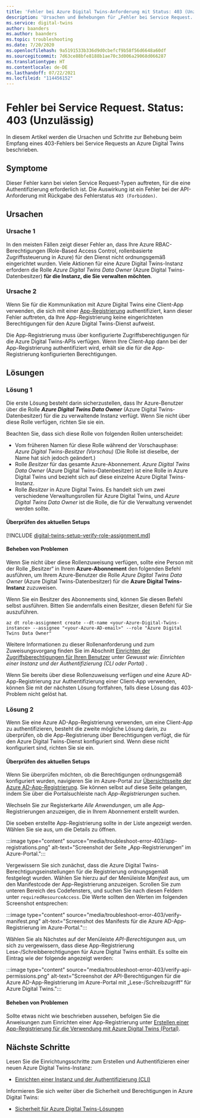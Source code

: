 ```yaml
---
title: 'Fehler bei Azure Digital Twins-Anforderung mit Status: 403 (Unzulässig)'
description: 'Ursachen und Behebungen für „Fehler bei Service Request. Status: 403 (Unzulässig)“ bei Azure Digital Twins.'
ms.service: digital-twins
author: baanders
ms.author: baanders
ms.topic: troubleshooting
ms.date: 7/20/2020
ms.openlocfilehash: 9a5191533b336d9d0cbefcf9b58f56d6648a60df
ms.sourcegitcommit: 7d63ce88bfe8188b1ae70c3d006a29068d066287
ms.translationtype: HT
ms.contentlocale: de-DE
ms.lasthandoff: 07/22/2021
ms.locfileid: "114456152"
---
```

# <a name="service-request-failed-status-403-forbidden"></a>Fehler bei Service Request. Status: 403 (Unzulässig)

In diesem Artikel werden die Ursachen und Schritte zur Behebung beim Empfang eines 403-Fehlers bei Service Requests an Azure Digital Twins beschrieben. 

## <a name="symptoms"></a>Symptome

Dieser Fehler kann bei vielen Service Request-Typen auftreten, für die eine Authentifizierung erforderlich ist. Die Auswirkung ist ein Fehler bei der API-Anforderung mit Rückgabe des Fehlerstatus `403 (Forbidden)`.

## <a name="causes"></a>Ursachen

### <a name="cause-1"></a>Ursache 1

In den meisten Fällen zeigt dieser Fehler an, dass Ihre Azure RBAC-Berechtigungen (Role-Based Access Control, rollenbasierte Zugriffssteuerung in Azure) für den Dienst nicht ordnungsgemäß eingerichtet wurden. Viele Aktionen für eine Azure Digital Twins-Instanz erfordern die Rolle *Azure Digital Twins Data Owner* (Azure Digital Twins-Datenbesitzer) **für die Instanz, die Sie verwalten möchten**. 

### <a name="cause-2"></a>Ursache 2

Wenn Sie für die Kommunikation mit Azure Digital Twins eine Client-App verwenden, die sich mit einer [App-Registrierung](./how-to-create-app-registration-portal.md) authentifiziert, kann dieser Fehler auftreten, da Ihre App-Registrierung keine eingerichteten Berechtigungen für den Azure Digital Twins-Dienst aufweist.

Die App-Registrierung muss über konfigurierte Zugriffsberechtigungen für die Azure Digital Twins-APIs verfügen. Wenn Ihre Client-App dann bei der App-Registrierung authentifiziert wird, erhält sie die für die App-Registrierung konfigurierten Berechtigungen.

## <a name="solutions"></a>Lösungen

### <a name="solution-1"></a>Lösung 1

Die erste Lösung besteht darin sicherzustellen, dass Ihr Azure-Benutzer über die Rolle _**Azure Digital Twins Data Owner**_ (Azure Digital Twins-Datenbesitzer) für die zu verwaltende Instanz verfügt. Wenn Sie nicht über diese Rolle verfügen, richten Sie sie ein.

Beachten Sie, dass sich diese Rolle von folgenden Rollen unterscheidet:
* Vom früheren Namen für diese Rolle während der Vorschauphase: *Azure Digital Twins-Besitzer (Vorschau)* (Die Rolle ist dieselbe, der Name hat sich jedoch geändert.)
* Rolle *Besitzer* für das gesamte Azure-Abonnement. *Azure Digital Twins Data Owner* (Azure Digital Twins-Datenbesitzer) ist eine Rolle in Azure Digital Twins und bezieht sich auf diese einzelne Azure Digital Twins-Instanz.
* Rolle *Besitzer* in Azure Digital Twins. Es handelt sich um zwei verschiedene Verwaltungsrollen für Azure Digital Twins, und *Azure Digital Twins Data Owner* ist die Rolle, die für die Verwaltung verwendet werden sollte.

#### <a name="check-current-setup"></a>Überprüfen des aktuellen Setups

[!INCLUDE [digital-twins-setup-verify-role-assignment.md](../../includes/digital-twins-setup-verify-role-assignment.md)]

#### <a name="fix-issues"></a>Beheben von Problemen 

Wenn Sie nicht über diese Rollenzuweisung verfügen, sollte eine Person mit der Rolle „Besitzer“ in Ihrem **Azure-Abonnement** den folgenden Befehl ausführen, um Ihrem Azure-Benutzer die Rolle *Azure Digital Twins Data Owner* (Azure Digital Twins-Datenbesitzer) für die **Azure Digital Twins-Instanz** zuzuweisen. 

Wenn Sie ein Besitzer des Abonnements sind, können Sie diesen Befehl selbst ausführen. Bitten Sie andernfalls einen Besitzer, diesen Befehl für Sie auszuführen.

```azurecli-interactive
az dt role-assignment create --dt-name <your-Azure-Digital-Twins-instance> --assignee "<your-Azure-AD-email>" --role "Azure Digital Twins Data Owner"
```

Weitere Informationen zu dieser Rollenanforderung und zum Zuweisungsvorgang finden Sie im Abschnitt [Einrichten der Zugriffsberechtigungen für Ihren Benutzer](how-to-set-up-instance-CLI.md#set-up-user-access-permissions) unter *Gewusst wie: Einrichten einer Instanz und der Authentifizierung (CLI oder Portal)* .

Wenn Sie bereits über diese Rollenzuweisung verfügen *und* eine Azure AD-App-Registrierung zur Authentifizierung einer Client-App verwenden, können Sie mit der nächsten Lösung fortfahren, falls diese Lösung das 403-Problem nicht gelöst hat.

### <a name="solution-2"></a>Lösung 2

Wenn Sie eine Azure AD-App-Registrierung verwenden, um eine Client-App zu authentifizieren, besteht die zweite mögliche Lösung darin, zu überprüfen, ob die App-Registrierung über Berechtigungen verfügt, die für den Azure Digital Twins-Dienst konfiguriert sind. Wenn diese nicht konfiguriert sind, richten Sie sie ein.

#### <a name="check-current-setup"></a>Überprüfen des aktuellen Setups

Wenn Sie überprüfen möchten, ob die Berechtigungen ordnungsgemäß konfiguriert wurden, navigieren Sie im Azure-Portal zur [Übersichtsseite der Azure AD-App-Registrierung](https://portal.azure.com/#blade/Microsoft_AAD_IAM/ActiveDirectoryMenuBlade/RegisteredApps). Sie können selbst auf diese Seite gelangen, indem Sie über die Portalsuchleiste nach *App-Registrierungen* suchen.

Wechseln Sie zur Registerkarte *Alle Anwendungen*, um alle App-Registrierungen anzuzeigen, die in Ihrem Abonnement erstellt wurden.

Die soeben erstellte App-Registrierung sollte in der Liste angezeigt werden. Wählen Sie sie aus, um die Details zu öffnen.

:::image type="content" source="media/troubleshoot-error-403/app-registrations.png" alt-text="Screenshot der Seite „App-Registrierungen“ im Azure-Portal.":::

Vergewissern Sie sich zunächst, dass die Azure Digital Twins-Berechtigungseinstellungen für die Registrierung ordnungsgemäß festgelegt wurden. Wählen Sie hierzu auf der Menüleiste *Manifest* aus, um den Manifestcode der App-Registrierung anzuzeigen. Scrollen Sie zum unteren Bereich des Codefensters, und suchen Sie nach diesen Feldern unter `requiredResourceAccess`. Die Werte sollten den Werten im folgenden Screenshot entsprechen:

:::image type="content" source="media/troubleshoot-error-403/verify-manifest.png" alt-text="Screenshot des Manifests für die Azure AD-App-Registrierung im Azure-Portal.":::

Wählen Sie als Nächstes auf der Menüleiste *API-Berechtigungen* aus, um sich zu vergewissern, dass diese App-Registrierung Lese-/Schreibberechtigungen für Azure Digital Twins enthält. Es sollte ein Eintrag wie der folgende angezeigt werden:

:::image type="content" source="media/troubleshoot-error-403/verify-api-permissions.png" alt-text="Screenshot der API-Berechtigungen für die Azure AD-App-Registrierung im Azure-Portal mit „Lese-/Schreibzugriff“ für Azure Digital Twins.":::

#### <a name="fix-issues"></a>Beheben von Problemen

Sollte etwas nicht wie beschrieben aussehen, befolgen Sie die Anweisungen zum Einrichten einer App-Registrierung unter [Erstellen einer App-Registrierung für die Verwendung mit Azure Digital Twins (Portal)](./how-to-create-app-registration-portal.md).

## <a name="next-steps"></a>Nächste Schritte

Lesen Sie die Einrichtungsschritte zum Erstellen und Authentifizieren einer neuen Azure Digital Twins-Instanz:
* [Einrichten einer Instanz und der Authentifizierung (CLI)](how-to-set-up-instance-cli.md)

Informieren Sie sich weiter über die Sicherheit und Berechtigungen in Azure Digital Twins:
* [Sicherheit für Azure Digital Twins-Lösungen](concepts-security.md)